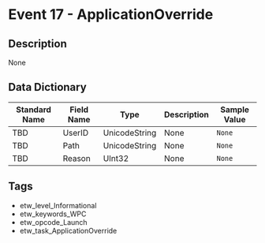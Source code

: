 # Event 17 - ApplicationOverride

## Description
None

## Data Dictionary
|Standard Name|Field Name|Type|Description|Sample Value|
|---|---|---|---|---|
|TBD|UserID|UnicodeString|None|`None`|
|TBD|Path|UnicodeString|None|`None`|
|TBD|Reason|UInt32|None|`None`|

## Tags
* etw_level_Informational
* etw_keywords_WPC
* etw_opcode_Launch
* etw_task_ApplicationOverride
